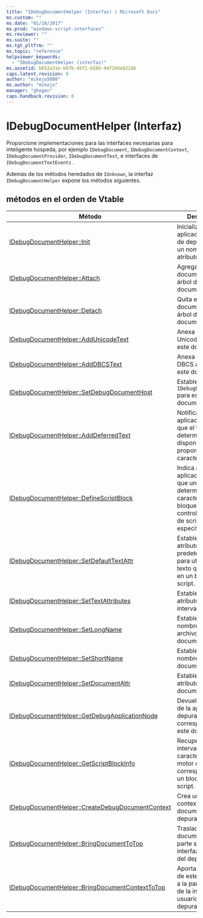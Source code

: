 ```yaml
---
title: "IDebugDocumentHelper (Interfaz) | Microsoft Docs"
ms.custom: ""
ms.date: "01/18/2017"
ms.prod: "windows-script-interfaces"
ms.reviewer: ""
ms.suite: ""
ms.tgt_pltfrm: ""
ms.topic: "reference"
helpviewer_keywords: 
  - "IDebugDocumentHelper (interfaz)"
ms.assetid: b652a31e-b87b-45f1-b586-94f2b6e822db
caps.latest.revision: 8
author: "mikejo5000"
ms.author: "mikejo"
manager: "ghogen"
caps.handback.revision: 8
---
```

# IDebugDocumentHelper (Interfaz)
Proporcione implementaciones para las interfaces necesarias para inteligente hospeda, por ejemplo `IDebugDocument`, `IDebugDocumentContext`, `IDebugDocumentProvider`, `IDebugDocumentText`, e interfaces de `IDebugDocumentTextEvents` .  
  
 Además de los métodos heredados de `IUnknown`, la interfaz `IDebugDocumentHelper` expone los métodos siguientes.  
  
## métodos en el orden de Vtable  
  
|Método|Descripción|  
|------------|-----------------|  
|[IDebugDocumentHelper::Init](../../winscript/reference/idebugdocumenthelper-init.md)|Inicializa una aplicación auxiliar de depuración con un nombre y atributos inicial.|  
|[IDebugDocumentHelper::Attach](../../winscript/reference/idebugdocumenthelper-attach.md)|Agrega este documento en el árbol de documentos.|  
|[IDebugDocumentHelper::Detach](../../winscript/reference/idebugdocumenthelper-detach.md)|Quita este documento de árbol de documentos.|  
|[IDebugDocumentHelper::AddUnicodeText](../../winscript/reference/idebugdocumenthelper-addunicodetext.md)|Anexa una cadena Unicode al final de este documento.|  
|[IDebugDocumentHelper::AddDBCSText](../../winscript/reference/idebugdocumenthelper-adddbcstext.md)|Anexa una cadena DBCS al final de este documento.|  
|[IDebugDocumentHelper::SetDebugDocumentHost](../../winscript/reference/idebugdocumenthelper-setdebugdocumenthost.md)|Establece `IDebugDocumentHost` para este documento.|  
|[IDebugDocumentHelper::AddDeferredText](../../winscript/reference/idebugdocumenthelper-adddeferredtext.md)|Notifica a la aplicación auxiliar que el texto determinado está disponible, pero no proporciona los caracteres.|  
|[IDebugDocumentHelper::DefineScriptBlock](../../winscript/reference/idebugdocumenthelper-definescriptblock.md)|Indica a la aplicación auxiliar que un intervalo determinado de caracteres es un bloque de script controla el motor de script especificado.|  
|[IDebugDocumentHelper::SetDefaultTextAttr](../../winscript/reference/idebugdocumenthelper-setdefaulttextattr.md)|Establece los atributos predeterminados para utilizar para el texto que no está en un bloque de script.|  
|[IDebugDocumentHelper::SetTextAttributes](../../winscript/reference/idebugdocumenthelper-settextattributes.md)|Establece los atributos de un intervalo de texto.|  
|[IDebugDocumentHelper::SetLongName](../../winscript/reference/idebugdocumenthelper-setlongname.md)|Establece el nombre largo de archivo del documento.|  
|[IDebugDocumentHelper::SetShortName](../../winscript/reference/idebugdocumenthelper-setshortname.md)|Establece el nombre corto del documento.|  
|[IDebugDocumentHelper::SetDocumentAttr](../../winscript/reference/idebugdocumenthelper-setdocumentattr.md)|Establece los atributos para este documento.|  
|[IDebugDocumentHelper::GetDebugApplicationNode](../../winscript/reference/idebugdocumenthelper-getdebugapplicationnode.md)|Devuelve el nodo de la aplicación de depuración correspondiente a este documento.|  
|[IDebugDocumentHelper::GetScriptBlockInfo](../../winscript/reference/idebugdocumenthelper-getscriptblockinfo.md)|Recupera el intervalo de los caracteres y del motor de script correspondiente a un bloque de script.|  
|[IDebugDocumentHelper::CreateDebugDocumentContext](../../winscript/reference/idebugdocumenthelper-createdebugdocumentcontext.md)|Crea un nuevo contexto de documento de depuración.|  
|[IDebugDocumentHelper::BringDocumentToTop](../../winscript/reference/idebugdocumenthelper-bringdocumenttotop.md)|Traslada este documento a la parte superior de la interfaz de usuario del depurador.|  
|[IDebugDocumentHelper::BringDocumentContextToTop](../../winscript/reference/idebugdocumenthelper-bringdocumentcontexttotop.md)|Aporta un contexto de este documento a la parte superior de la interfaz de usuario del depurador.|